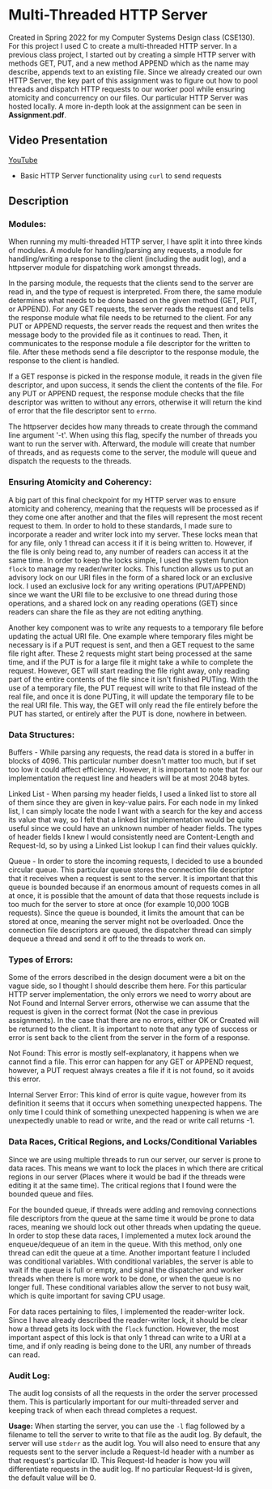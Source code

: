 # Multi-Threaded HTTP Server
Created in Spring 2022 for my Computer Systems Design class (CSE130). For this project I used C to create a multi-threaded HTTP server. In a previous class project, I started out by creating a simple HTTP server with methods GET, PUT, and a new method APPEND which as the name may describe, appends text to an existing file. Since we already created our own HTTP Server, the key part of this assignment was to  figure out how to pool threads and dispatch HTTP requests to our worker pool while ensuring atomicity and concurrency on our files. Our particular HTTP Server was hosted locally. A more in-depth look at the assignment can be seen in **Assignment.pdf**.

## Video Presentation
[YouTube]()
- Basic HTTP Server functionality using `curl` to send requests

## Description

### Modules:
When running my multi-threaded HTTP server, I have split it into three kinds of modules. A module for handling/parsing any requests, a module for handling/writing a response to the client (including the audit log), and a httpserver module for dispatching work amongst threads. 

In the parsing module, the requests that the clients send to the server are read in, and the type of request is interpreted. From there, the same module determines what needs to be done based on the given method (GET, PUT, or APPEND). For any GET requests, the server reads the request and tells the response module what file needs to be returned to the client. For any PUT or APPEND requests, the server reads the request and then writes the message body to the provided file as it continues to read. Then, it communicates to the response module a file descriptor for the written to file. After these methods send a file descriptor to the response module, the response to the client is handled.

If a GET response is picked in the response module, it reads in the given file descriptor, and upon success, it sends the client the contents of the file. For any PUT or APPEND request, the response module checks that the file descriptor was written to without any errors, otherwise it will return the kind of error that the file descriptor sent to `errno`.

The httpserver decides how many threads to create through the command line argument '-t'. When using this flag, specify the number of threads you want to run the server with. Afterward, the module will create that number of threads, and as requests come to the server, the module will queue and dispatch the requests to the threads. 

### Ensuring Atomicity and Coherency:
A big part of this final checkpoint for my HTTP server was to ensure atomicity and coherency, meaning that the requests will be processed as if they come one after another and that the files will represent the most recent request to them. In order to hold to these standards, I made sure to incorporate a reader and writer lock into my server. These locks mean that for any file, only 1 thread can access it if it is being written to. However, if the file is only being read to, any number of readers can access it at the same time. In order to keep the locks simple, I used the system function `flock` to manage my reader/writer locks. This function allows us to put an advisory lock on our URI files in the form of a shared lock or an exclusive lock. I used an exclusive lock for any writing operations (PUT/APPEND) since we want the URI file to be exclusive to one thread during those operations, and a shared lock on any reading operations (GET) since readers can share the file as they are not editing anything. 

Another key component was to write any requests to a temporary file before updating the actual URI file. One example where temporary files might be necessary is if a PUT request is sent, and then a GET request to the same file right after. These 2 requests might start being processed at the same time, and if the PUT is for a large file it might take a while to complete the request. However, GET will start reading the file right away, only reading part of the entire contents of the file since it isn't finished PUTing. With the use of a temporary file, the PUT request will write to that file instead of the real file, and once it is done PUTing, it will update the temporary file to be the real URI file. This way, the GET will only read the file entirely before the PUT has started, or entirely after the PUT is done, nowhere in between. 

### Data Structures: 
Buffers - While parsing any requests, the read data is stored in a buffer in blocks of 4096. This particular number doesn't matter too much, but if set too low it could affect efficiency. However, it is important to note that for our implementation the request line and headers will be at most 2048 bytes.

Linked List - When parsing my header fields, I used a linked list to store all of them since they are given in key-value pairs. For each node in my linked list, I can simply locate the node I want with a search for the key and access its value that way, so I felt that a linked list implementation would be quite useful since we could have an unknown number of header fields. The types of header fields I knew I would consistently need are Content-Length and Request-Id, so by using a Linked List lookup I can find their values quickly. 

Queue - In order to store the incoming requests, I decided to use a bounded circular queue. This particular queue stores the connection file descriptor that it receives when a request is sent to the server. It is important that this queue is bounded because if an enormous amount of requests comes in all at once, it is possible that the amount of data that those requests include is too much for the server to store at once (for example 10,000 10GB requests). Since the queue is bounded, it limits the amount that can be stored at once, meaning the server might not be overloaded. Once the connection file descriptors are queued, the dispatcher thread can simply dequeue a thread and send it off to the threads to work on.

### Types of Errors:

Some of the errors described in the design document were a bit on the vague side, so I thought I should describe them here. For this particular HTTP server implementation, the only errors we need to worry about are Not Found and Internal Server errors, otherwise we can assume that the request is given in the correct format (Not the case in previous assignments). In the case that there are no errors, either OK or Created will be returned to the client. It is important to note that any type of success or error is sent back to the client from the server in the form of a response.

Not Found: This error is mostly self-explanatory, it happens when we cannot find a file. This error can happen for any GET or APPEND request, however, a PUT request always creates a file if it is not found, so it avoids this error. 

Internal Server Error: This kind of error is quite vague, however from its definition it seems that it occurs when something unexpected happens. The only time I could think of something unexpected happening is when we are unexpectedly unable to read or write, and the read or write call returns -1.

### Data Races, Critical Regions, and Locks/Conditional Variables

Since we are using multiple threads to run our server, our server is prone to data races. This means we want to lock the places in which there are critical regions in our server (Places where it would be bad if the threads were editing it at the same time). The critical regions that I found were the bounded queue and files. 

For the bounded queue, if threads were adding and removing connections file descriptors from the queue at the same time it would be prone to data races, meaning we should lock out other threads when updating the queue. In order to stop these data races, I implemented a mutex lock around the enqueue/dequeue of an item in the queue. With this method, only one thread can edit the queue at a time. Another important feature I included was conditional variables. With conditional variables, the server is able to wait if the queue is full or empty, and signal the dispatcher and worker threads when there is more work to be done, or when the queue is no longer full. These conditional variables allow the server to not busy wait, which is quite important for saving CPU usage.  

For data races pertaining to files, I implemented the reader-writer lock. Since I have already described the reader-writer lock, it should be clear how a thread gets its lock with the `flock` function. However, the most important aspect of this lock is that only 1 thread can write to a URI at a time, and if only reading is being done to the URI, any number of threads can read.

### Audit Log:

The audit log consists of all the requests in the order the server processed them. This is particularly important for our multi-threaded server and keeping track of when each thread completes a request. 

**Usage:**
When starting the server, you can use the `-l` flag followed by a filename to tell the server to write to that file as the audit log. By default, the server will use `stderr` as the audit log. You will also need to ensure that any requests sent to the server include a Request-Id header with a number as that request's particular ID. This Request-Id header is how you will differentiate requests in the audit log. If no particular Request-Id is given, the default value will be 0. 
